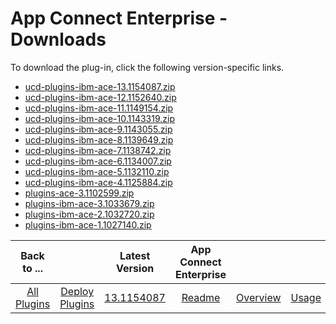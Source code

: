 
# App Connect Enterprise - Downloads

To download the plug-in, click the following version-specific links.

- [ucd-plugins-ibm-ace-13.1154087.zip](https://raw.githubusercontent.com/UrbanCode/IBM-UCD-PLUGINS/main/files/ibm-ace/ucd-plugins-ibm-ace-13.1154087.zip)
- [ucd-plugins-ibm-ace-12.1152640.zip](https://raw.githubusercontent.com/UrbanCode/IBM-UCD-PLUGINS/main/files/ibm-ace/ucd-plugins-ibm-ace-12.1152640.zip)
- [ucd-plugins-ibm-ace-11.1149154.zip](https://raw.githubusercontent.com/UrbanCode/IBM-UCD-PLUGINS/main/files/ibm-ace/ucd-plugins-ibm-ace-11.1149154.zip)
- [ucd-plugins-ibm-ace-10.1143319.zip](https://raw.githubusercontent.com/UrbanCode/IBM-UCD-PLUGINS/main/files/ibm-ace/ucd-plugins-ibm-ace-10.1143319.zip)
- [ucd-plugins-ibm-ace-9.1143055.zip](https://raw.githubusercontent.com/UrbanCode/IBM-UCD-PLUGINS/main/files/ibm-ace/ucd-plugins-ibm-ace-9.1143055.zip)
- [ucd-plugins-ibm-ace-8.1139649.zip](https://raw.githubusercontent.com/UrbanCode/IBM-UCD-PLUGINS/main/files/ibm-ace/ucd-plugins-ibm-ace-8.1139649.zip)
- [ucd-plugins-ibm-ace-7.1138742.zip](https://github.com/UrbanCode/IBM-UCD-PLUGINS/raw/main/files/ibm-ace/ucd-plugins-ibm-ace-7.1138742.zip)
- [ucd-plugins-ibm-ace-6.1134007.zip](https://raw.githubusercontent.com/UrbanCode/IBM-UCD-PLUGINS/main/files/ibm-ace/ucd-plugins-ibm-ace-6.1134007.zip)
- [ucd-plugins-ibm-ace-5.1132110.zip](https://raw.githubusercontent.com/UrbanCode/IBM-UCD-PLUGINS/main/files/ibm-ace/ucd-plugins-ibm-ace-5.1132110.zip)
- [ucd-plugins-ibm-ace-4.1125884.zip](https://raw.githubusercontent.com/UrbanCode/IBM-UCD-PLUGINS/main/files/ibm-ace/ucd-plugins-ibm-ace-4.1125884.zip)
- [plugins-ace-3.1102599.zip](https://raw.githubusercontent.com/UrbanCode/IBM-UCD-PLUGINS/main/files/ibm-ace/plugins-ace-3.1102599.zip)
- [plugins-ibm-ace-3.1033679.zip](https://raw.githubusercontent.com/UrbanCode/IBM-UCD-PLUGINS/main/files/ibm-ace/plugins-ibm-ace-3.1033679.zip)
- [plugins-ibm-ace-2.1032720.zip](https://raw.githubusercontent.com/UrbanCode/IBM-UCD-PLUGINS/main/files/ibm-ace/plugins-ibm-ace-2.1032720.zip)
- [plugins-ibm-ace-1.1027140.zip](https://raw.githubusercontent.com/UrbanCode/IBM-UCD-PLUGINS/main/files/ibm-ace/plugins-ibm-ace-1.1027140.zip)

|Back to ...||Latest Version|App Connect Enterprise ||||
| :---: | :---: | :---: | :---: | :---: | :---: | :---: |
|[All Plugins](../../index.md)|[Deploy Plugins](../README.md)|[13.1154087](https://raw.githubusercontent.com/UrbanCode/IBM-UCD-PLUGINS/main/files/ucd-plugins-ibm-ace-13.1154087.zip)|[Readme](README.md)|[Overview](overview.md)|[Usage](usage.md)|[Steps](steps.md)|
